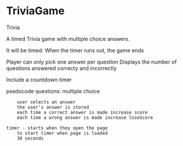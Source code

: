 # TriviaGame
Trivia 

A timed Trivia game with multiple choice answers.

It will be timed:
	When the timer runs out, the game ends

Player can only pick one answer per question
	Displays the number of questions answered correcty and incorrectly

Include a countdown timer

psedocode
	 questions: multiple choice

		user selects an answer
		the user's answer is stored  
		each time a correct answer is made increase score
		each time a wrong answer is made increase loseScore

	timer - starts when they open the page
		to start timer when page is loaded
		30 seconds
